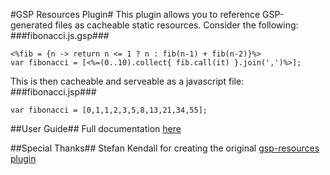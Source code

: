 #GSP Resources Plugin#
This plugin allows you to reference GSP-generated files as cacheable static resources. Consider the following:
###fibonacci.js.gsp###
<pre><code>&lt;%fib = {n -&gt; return n &lt;= 1 ? n : fib(n-1) + fib(n-2)}%&gt;
var fibonacci = [&lt;%=(0..10).collect{ fib.call(it) }.join(',')%&gt;];</code></pre>
This is then cacheable and serveable as a javascript file:
###fibonacci.jsp###
<pre><code>var fibonacci = [0,1,1,2,3,5,8,13,21,34,55];</code></pre>

##User Guide##
Full documentation <a href="http://mckenfra.github.com/gsp-resources/docs/guide/single.html">here</a>

##Special Thanks##
Stefan Kendall for creating the original <a href="https://github.com/stefankendall/gsp-resources">gsp-resources plugin</a>
